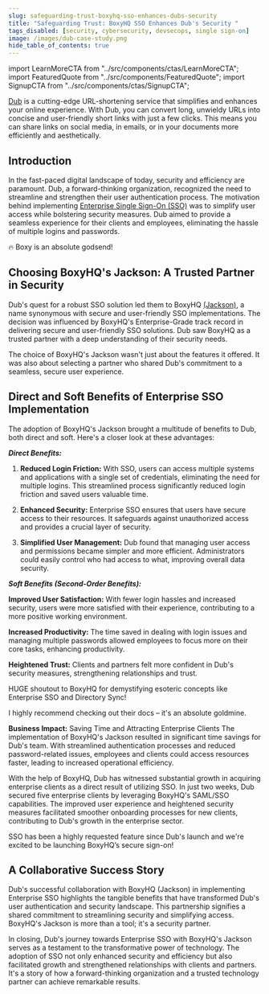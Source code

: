 ```yaml
---
slug: safeguarding-trust-boxyhq-sso-enhances-dubs-security
title: "Safeguarding Trust: BoxyHQ SSO Enhances Dub's Security "
tags_disabled: [security, cybersecurity, devsecops, single sign-on]
image: /images/dub-case-study.png
hide_table_of_contents: true
---
```


import LearnMoreCTA from "../src/components/ctas/LearnMoreCTA";
import FeaturedQuote from "../src/components/FeaturedQuote";
import SignupCTA from "../src/components/ctas/SignupCTA";

[Dub](https://dub.co) is a cutting-edge URL-shortening service that simplifies and enhances your online experience. With Dub, you can convert long, unwieldy URLs into concise and user-friendly short links with just a few clicks. This means you can share links on social media, in emails, or in your documents more efficiently and aesthetically.

## Introduction

In the fast-paced digital landscape of today, security and efficiency are paramount. Dub, a forward-thinking organization, recognized the need to streamline and strengthen their user authentication process. The motivation behind implementing [Enterprise Single Sign-On (SSO)](https://github.com/boxyhq/jackson) was to simplify user access while bolstering security measures. Dub aimed to provide a seamless experience for their clients and employees, eliminating the hassle of multiple logins and passwords.

<SignupCTA campaign="success-story-dub" />

<FeaturedQuote personName="Steven Tey" personRole="Founder Dub" pictureSrc="/images/success-stories/steven-tey-dub">
 🔥 Boxy is an absolute godsend!
</FeaturedQuote>

## Choosing BoxyHQ's Jackson: A Trusted Partner in Security

Dub's quest for a robust SSO solution led them to BoxyHQ [(Jackson)](https://github.com/boxyhq/jackson), a name synonymous with secure and user-friendly SSO implementations. The decision was influenced by BoxyHQ's Enterprise-Grade track record in delivering secure and user-friendly SSO solutions. Dub saw BoxyHQ as a trusted partner with a deep understanding of their security needs.

The choice of BoxyHQ's Jackson wasn't just about the features it offered. It was also about selecting a partner who shared Dub's commitment to a seamless, secure user experience.

## Direct and Soft Benefits of Enterprise SSO Implementation

The adoption of BoxyHQ's Jackson brought a multitude of benefits to Dub, both direct and soft. Here's a closer look at these advantages:

**_Direct Benefits:_**

1. **Reduced Login Friction:** With SSO, users can access multiple systems and applications with a single set of credentials, eliminating the need for multiple logins. This streamlined process significantly reduced login friction and saved users valuable time.

2. **Enhanced Security:** Enterprise SSO ensures that users have secure access to their resources. It safeguards against unauthorized access and provides a crucial layer of security.

3. **Simplified User Management:** Dub found that managing user access and permissions became simpler and more efficient. Administrators could easily control who had access to what, improving overall data security.

**_Soft Benefits (Second-Order Benefits):_**

**Improved User Satisfaction:** With fewer login hassles and increased security, users were more satisfied with their experience, contributing to a more positive working environment.

**Increased Productivity:** The time saved in dealing with login issues and managing multiple passwords allowed employees to focus more on their core tasks, enhancing productivity.

**Heightened Trust:** Clients and partners felt more confident in Dub's security measures, strengthening relationships and trust.

<FeaturedQuote personName="Steven Tey" personRole="Founder Dub" pictureSrc="/images/success-stories/steven-tey-dub">
  HUGE shoutout to BoxyHQ for demystifying esoteric concepts like Enterprise SSO and Directory Sync!

  I highly recommend checking out their docs – it's an absolute goldmine.
</FeaturedQuote>

**Business Impact:** Saving Time and Attracting Enterprise Clients
The implementation of BoxyHQ's Jackson resulted in significant time savings for Dub's team. With streamlined authentication processes and reduced password-related issues, employees and clients could access resources faster, leading to increased operational efficiency.

With the help of BoxyHQ, Dub has witnessed substantial growth in acquiring enterprise clients as a direct result of utilizing SSO. In just two weeks, Dub secured five enterprise clients by leveraging BoxyHQ's SAML/SSO capabilities. The improved user experience and heightened security measures facilitated smoother onboarding processes for new clients, contributing to Dub's growth in the enterprise sector.

<FeaturedQuote personName="Steven Tey" personRole="Founder Dub" pictureSrc="/images/success-stories/steven-tey-dub">
  SSO has been a highly requested feature since Dub's launch and we're excited to be launching BoxyHQ’s secure sign-on!
</FeaturedQuote>

## A Collaborative Success Story

Dub's successful collaboration with BoxyHQ (Jackson) in implementing Enterprise SSO highlights the tangible benefits that have transformed Dub's user authentication and security landscape. This partnership signifies a shared commitment to streamlining security and simplifying access. BoxyHQ's Jackson is more than a tool; it's a security partner.

In closing, Dub's journey towards Enterprise SSO with BoxyHQ's Jackson serves as a testament to the transformative power of technology. The adoption of SSO not only enhanced security and efficiency but also facilitated growth and strengthened relationships with clients and partners. It's a story of how a forward-thinking organization and a trusted technology partner can achieve remarkable results.

<LearnMoreCTA label="Read the full interview" newWindow={false} url="/blog/unlocking-business-growth-a-conversations-with-dubs-founder" />
